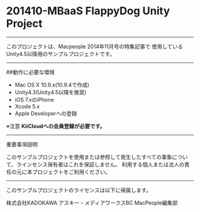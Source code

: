 201410-MBaaS FlappyDog Unity Project
============

********************************************
このプロジェクトは、Macpeople 2014年11月号の特集記事で
使用しているUnity4.5以降用のサンプルプロジェクトです。
********************************************

##動作に必要な環境

* Mac OS X 10.9.x(10.9.4で作成)
* Unity4.3(Unity4.5以降を推奨)
* iOS 7.xのiPhone
* Xcode 5.x
* Apple Developerへの登録

※注意
**KiiCloudへの会員登録が必要です。**

-----
重要事項説明

このサンプルプロジェクトを使用または参照して発生したすべての事象について、ラインセンス保有者はこれを保証しません。
利用する個人または法人の責任の元に本プロジェクトをご利用ください。

-----
このサンプルプロジェクトのライセンスは以下に帰属します。

株式会社KADOKAWA アスキー・メディアワークスBC MacPeople編集部

